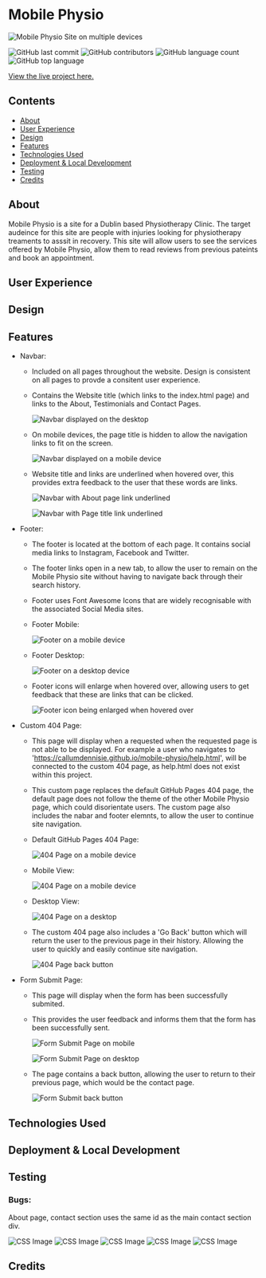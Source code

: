 # Mobile Physio

![Mobile Physio Site on multiple devices](/assets/images/README/response-design.png)

![GitHub last commit](https://img.shields.io/github/last-commit/CallumDennisIE/mobile-physio?style=for-the-badge)
![GitHub contributors](https://img.shields.io/github/contributors/CallumDennisIE/mobile-physio?style=for-the-badge)
![GitHub language count](https://img.shields.io/github/languages/count/CallumDennisIE/mobile-physio?style=for-the-badge)
![GitHub top language](https://img.shields.io/github/languages/top/CallumDennisIE/mobile-physio?style=for-the-badge)

[View the live project here.](https://callumdennisie.github.io/mobile-physio/)

## Contents
* [About](#about)
* [User Experience](#user-experience)
* [Design](#design)
* [Features](#features)
* [Technologies Used](#technologies-used)
* [Deployment & Local Development](#deployment--local-development)
* [Testing](#testing)
* [Credits](#credits)

## About
Mobile Physio is a site for a Dublin based Physiotherapy Clinic. The target audeince for this site are people with injuries looking for physiotherapy treaments to asssit in recovery. This site will allow users to see the services offered by Mobile Physio, allow them to read reviews from previous pateints and book an appointment.

## User Experience

## Design

## Features
- Navbar:
    - Included on all pages throughout the website. Design is consistent on all pages to provde a consitent user experience.
    - Contains the Website title (which links to the index.html page) and links to the About, Testimonials and Contact Pages.

        ![Navbar displayed on the desktop](/assets/images/README/navbar-desktop.png)
    - On mobile devices, the page title is hidden to allow the navigation links to fit on the screen.

        ![Navbar displayed on a mobile device](/assets/images/README/navbar-mobile.png)
    - Website title and links are underlined when hovered over, this provides extra feedback to the user that these words are links.

        ![Navbar with About page link underlined](/assets/images/README/navbar-ul-link.png)

        ![Navbar with Page title link underlined](/assets/images/README/navbar-ul-title.png)
- Footer:
    - The footer is located at the bottom of each page. It contains social media links to Instagram, Facebook and Twitter.
    - The footer links open in a new tab, to allow the user to remain on the Mobile Physio site without having to navigate back through their search history.
    - Footer uses Font Awesome Icons that are widely recognisable with the associated Social Media sites.
    - Footer Mobile:

        ![Footer on a mobile device](/assets/images/README/footer-mobile.png)
    - Footer Desktop:

        ![Footer on a desktop device](/assets/images/README/footer-desktop.png)
    - Footer icons will enlarge when hovered over, allowing users to get feedback that these are links that can be clicked.

        ![Footer icon being enlarged when hovered over](/assets/images/README/footer-enlarge.png)
- Custom 404 Page:
    - This page will display when a requested when the requested page is not able to be displayed. For example a user who navigates to 'https://callumdennisie.github.io/mobile-physio/help.html', will be connected to the custom 404 page, as help.html does not exist within this project.
    - This custom page replaces the default GitHub Pages 404 page, the default page does not follow the theme of the other Mobile Physio page, which could disorientate users. The custom page also includes the nabar and footer elemnts, to allow the user to continue site navigation.
    - Default GitHub Pages 404 Page:

        ![404 Page on a mobile device](/assets/images/README/404-default.png)
    - Mobile View:

        ![404 Page on a mobile device](/assets/images/README/404-mobile.png)
    - Desktop View:

        ![404 Page on a desktop](/assets/images/README/404-desktop.png)

    - The custom 404 page also includes a 'Go Back' button which will return the user to the previous page in their history. Allowing the user to quickly and easily continue site navigation.

        ![404 Page back button](/assets/images/README/404-button.png)
- Form Submit Page:
    - This page will display when the form has been successfully submited.
    - This provides the user feedback and informs them that the form has been successfully sent.

        ![Form Submit Page on mobile](/assets/images/README/submit-mobile.png)

        ![Form Submit Page on desktop](/assets/images/README/submit-desktop.png)
    - The page contains a back button, allowing the user to return to their previous page, which would be the contact page.

        ![Form Submit back button](/assets/images/README/submit-button.png)
        
## Technologies Used

## Deployment & Local Development

## Testing
### Bugs:
About page, contact section uses the same id as the main contact section div.

![CSS Image](bug1_css.png)
![CSS Image](bug1_browser.png)
![CSS Image](bug1_media.png)
![CSS Image](bug1_browser_fix.png)
![CSS Image](bug1_css_fix.png)

## Credits